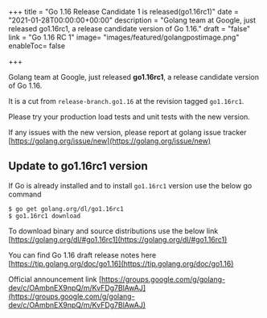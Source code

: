 +++
title = "Go 1.16 Release Candidate 1 is released(go1.16rc1)"
date = "2021-01-28T00:00:00+00:00"
description = "Golang team at Google, just released go1.16rc1, a release candidate version of Go 1.16."
draft = "false"
link = "Go 1.16 RC 1"
image= "images/featured/golangpostimage.png"
enableToc= false

+++

Golang team at Google, just released **go1.16rc1**, a release candidate version of Go 1.16.

It is a cut from `release-branch.go1.16` at the revision tagged `go1.16rc1`.

Please try your production load tests and unit tests with the new version.

If any issues with the new version, please report at golang issue tracker [https://golang.org/issue/new](https://golang.org/issue/new)

## Update to go1.16rc1 version

If Go is already installed and to install `go1.16rc1`  version use the below go command

```
$ go get golang.org/dl/go1.16rc1
$ go1.16rc1 download
```

To download binary and source distributions use the below link
[https://golang.org/dl/#go1.16rc1](https://golang.org/dl/#go1.16rc1)

You can find Go 1.16 draft release notes here
[https://tip.golang.org/doc/go1.16](https://tip.golang.org/doc/go1.16)

Official announcement link 
[https://groups.google.com/g/golang-dev/c/OAmbnEX9npQ/m/KvFDg7BlAwAJ](https://groups.google.com/g/golang-dev/c/OAmbnEX9npQ/m/KvFDg7BlAwAJ)

